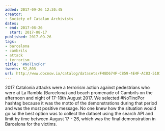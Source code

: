 ```yaml
---
added: 2017-09-26 12:30:45
creator:
- Society of Catalan Archivists
dates:
- end: 2017-08-26
  start: 2017-08-17
published: 2017-09-26
tags:
- barcelona
- cambrils
- attack
- terrorism
title: '#NoTincPor'
tweets: 52,808
url: http://www.docnow.io/catalog/datasets/F48D674F-C859-4E4F-AC83-510181DA3545.csv.gz
---
```


2017 Catalonia attacks were a terrorism action against pedestrians who were at La Rambla (Barcelona) and beach promenade of Cambrils on the afternoon and night of 17-18th August 2017. We selected #NoTincPor hashtag because it was the motto of the demonstrations during that period and was the most positive message. No one knew how the situation would go so the best option was to collect the dataset using the search API and limit by time between August 17 - 26, which was the final demonstration in Barcelona for the victims.
